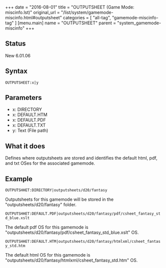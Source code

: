 +++
date = "2016-08-01"
title = "OUTPUTSHEET (Game Mode: miscinfo.lst)"
original_url = "/list/system/gamemode-miscinfo.html#outputsheet"
categories = [ "all-tag", "gamemode-miscinfo-tag" ]
[menu.main]
    name = "OUTPUTSHEET"
    parent = "system_gamemode-miscinfo"
+++

## Status

New 6.01.06

## Syntax

`OUTPUTSHEET:x|y`

## Parameters

-   x: DIRECTORY
-   x: DEFAULT.HTM
-   x: DEFAULT.PDF
-   x: DEFAULT.TXT
-   y: Text (File path)



What it does
------------

Defines where outputsheets are stored and identifies the default html,
pdf, and txt OSes for the associated gamemode.

Example
-------

`OUTPUTSHHET:DIRECTORY|outputsheets/d20/fantasy`

Outputsheets for this gamemode will be stored in the
"outputsheets/d20/fantasy" folder.

`OUTPUTSHHET:DEFAULT.PDF|outputsheets/d20/fantasy/pdf/csheet_fantasy_std_blue.xslt`

The default pdf OS for this gamemode is
"outputsheets/d20/fantasy/pdf/csheet\_fantasy\_std\_blue.xslt" OS.

`OUTPUTSHHET:DEFAULT.HTM|outputsheets/d20/fantasy/htmlxml/csheet_fantasy_std.htm`

The default html OS for this gamemode is
"outputsheets/d20/fantasy/htmlxml/csheet\_fantasy\_std.htm" OS.

